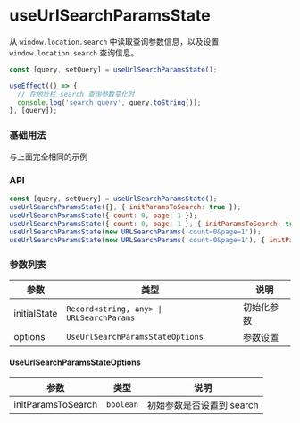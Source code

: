 # useUrlSearchParamsState

从 <code>window.location.search</code> 中读取查询参数信息，以及设置 <code>window.location.search</code> 查询信息。

```js
const [query, setQuery] = useUrlSearchParamsState();

useEffect(() => {
  // 在地址栏 search 查询参数变化时
  console.log('search query', query.toString());
}, [query]);
```

### 基础用法

<code src="./demo/demo1.tsx"></code>

与上面完全相同的示例
<code src="./demo/demo1.tsx"></code>

### API

```js
const [query, setQuery] = useUrlSearchParamsState();
useUrlSearchParamsState({}, { initParamsToSearch: true });
useUrlSearchParamsState({ count: 0, page: 1 });
useUrlSearchParamsState({ count: 0, page: 1 }, { initParamsToSearch: true });
useUrlSearchParamsState(new URLSearchParams('count=0&page=1'));
useUrlSearchParamsState(new URLSearchParams('count=0&page=1'), { initParamsToSearch: true });
```

### 参数列表

| 参数         | 类型                                                | 说明       |
| ------------ | --------------------------------------------------- | ---------- |
| initialState | <code>Record<string, any> \| URLSearchParams</code> | 初始化参数 |
| options      | <code>UseUrlSearchParamsStateOptions</code>         | 参数设置   |

#### UseUrlSearchParamsStateOptions

| 参数               | 类型                 | 说明                      |
| ------------------ | -------------------- | ------------------------- |
| initParamsToSearch | <code>boolean</code> | 初始参数是否设置到 search |
